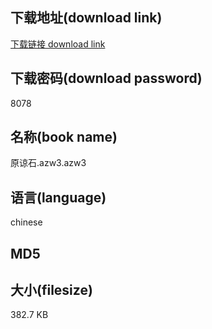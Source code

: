 ## 下载地址(download link)
[下载链接 download link](https://tutu365.netlify.app/?s=%E5%8E%9F%E8%B0%85%E7%9F%B3.azw3)

## 下载密码(download password)
8078

## 名称(book name)
原谅石.azw3.azw3

## 语言(language)
chinese

## MD5


## 大小(filesize)
382.7 KB
